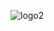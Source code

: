 
![logo2](https://github.com/tahaerel/Deprem_Hackathon/assets/63150746/5864572a-e66c-4b7f-ba21-994f59ee6c87)
